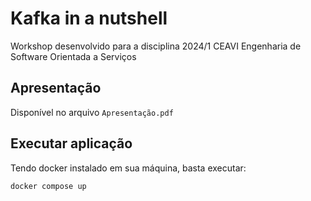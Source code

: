 # Kafka in a nutshell

Workshop desenvolvido para a disciplina 2024/1 CEAVI Engenharia de Software Orientada a Serviços

## Apresentação

Disponível no arquivo `Apresentação.pdf`

## Executar aplicação

Tendo docker instalado em sua máquina, basta executar:

```bash
docker compose up
```